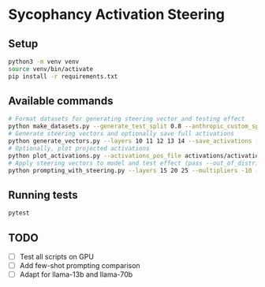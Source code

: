 # Sycophancy Activation Steering

## Setup

```bash
python3 -m venv venv
source venv/bin/activate
pip install -r requirements.txt
```

## Available commands

```bash
# Format datasets for generating steering vector and testing effect
python make_datasets.py --generate_test_split 0.8 --anthropic_custom_split 0.6 --n_datapoints 1000
# Generate steering vectors and optionally save full activations
python generate_vectors.py --layers 10 11 12 13 14 --save_activations --vector_save_dir vectors --activation_save_dir activations
# Optionally, plot projected activations
python plot_activations.py --activations_pos_file activations/activations_pos_12.pt --activations_neg_file activations/activations_neg_12.pt --fname activations_proj_12.png --title "Activations layer 12"
# Apply steering vectors to model and test effect (pass --out_of_distribution to test on out-of-distribution data)
python prompting_with_steering.py --layers 15 20 25 --multipliers -10 -5 0 5 10 --max_new_tokens 100 --out_of_distribution
```

## Running tests

```bash
pytest
```

## TODO

- [ ] Test all scripts on GPU
- [ ] Add few-shot prompting comparison
- [ ] Adapt for llama-13b and llama-70b